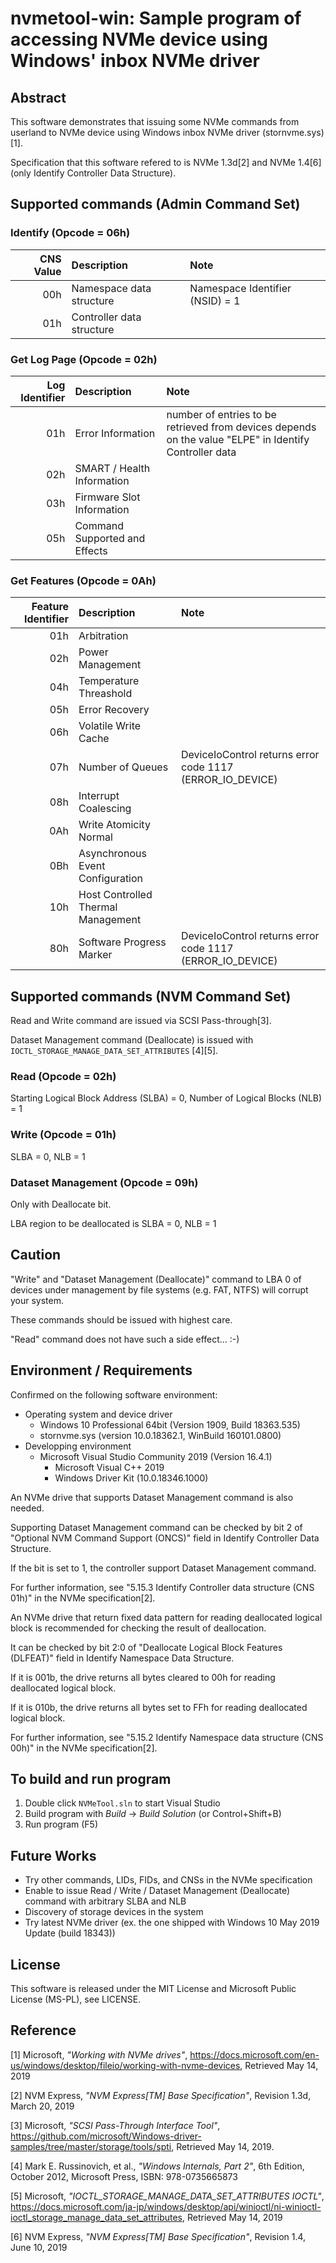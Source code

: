 # nvmetool-win: Sample program of accessing NVMe device using Windows' inbox NVMe driver

## Abstract
This software demonstrates that issuing some NVMe commands from userland to NVMe device using Windows inbox NVMe driver (stornvme.sys)[1].

Specification that this software refered to is NVMe 1.3d[2] and NVMe 1.4[6] (only Identify Controller Data Structure).

## Supported commands (Admin Command Set)

### Identify (Opcode = 06h)

| CNS Value | Description               | Note                            |
| --------: | :-------------------------|:--------------------------------|
|       00h | Namespace data structure  | Namespace Identifier (NSID) = 1 |
|       01h | Controller data structure |                                 |

### Get Log Page (Opcode = 02h)

| Log Identifier | Description                   | Note |
| -------------: | :---------------------------- |:-----|
|            01h | Error Information             | number of entries to be retrieved from devices depends on the value "ELPE" in Identify Controller data |
|            02h | SMART / Health Information    |      |
|            03h | Firmware Slot Information     |      |
|            05h | Command Supported and Effects |      |

### Get Features (Opcode = 0Ah)

| Feature Identifier | Description                        | Note                                                      |
| -----------------: | :--------------------------------- |:----------------------------------------------------------|
|                01h | Arbitration                        |                                                           |
|                02h | Power Management                   |                                                           |
|                04h | Temperature Threashold             |                                                           |
|                05h | Error Recovery                     |                                                           |
|                06h | Volatile Write Cache               |                                                           |
|                07h | Number of Queues                   | DeviceIoControl returns error code 1117 (ERROR_IO_DEVICE) |
|                08h | Interrupt Coalescing               |                                                           |
|                0Ah | Write Atomicity Normal             |                                                           |
|                0Bh | Asynchronous Event Configuration   |                                                           |
|                10h | Host Controlled Thermal Management |                                                           |
|                80h | Software Progress Marker           | DeviceIoControl returns error code 1117 (ERROR_IO_DEVICE) |

## Supported commands (NVM Command Set)
Read and Write command are issued via SCSI Pass-through[3].

Dataset Management command (Deallocate) is issued with `IOCTL_STORAGE_MANAGE_DATA_SET_ATTRIBUTES` [4][5].

### Read (Opcode = 02h)

Starting Logical Block Address (SLBA) = 0, Number of Logical Blocks (NLB) = 1

### Write (Opcode = 01h)

SLBA = 0, NLB = 1

### Dataset Management (Opcode = 09h)

Only with Deallocate bit.

LBA region to be deallocated is SLBA = 0, NLB = 1

## Caution
"Write" and "Dataset Management (Deallocate)" command to LBA 0 of devices under management by file systems (e.g. FAT, NTFS) will corrupt your system.

These commands should be issued with highest care.

"Read" command does not have such a side effect... :-) 

## Environment / Requirements
Confirmed on the following software environment:

* Operating system and device driver
  * Windows 10 Professional 64bit (Version 1909, Build 18363.535)
  * stornvme.sys (version 10.0.18362.1, WinBuild 160101.0800)
* Developping environment
  * Microsoft Visual Studio Community 2019 (Version 16.4.1)
    * Microsoft Visual C++ 2019
    * Windows Driver Kit (10.0.18346.1000)

An NVMe drive that supports Dataset Management command is also needed.

Supporting Dataset Management command can be checked by bit 2 of "Optional NVM Command Support (ONCS)" field in Identify Controller Data Structure.

If the bit is set to 1, the controller support Dataset Management command.

For further information, see "5.15.3 Identify Controller data structure (CNS 01h)" in the NVMe specification[2]. 

An NVMe drive that return fixed data pattern for reading deallocated logical block is recommended for checking the result of deallocation.

It can be checked by bit 2:0 of "Deallocate Logical Block Features (DLFEAT)" field in Identify Namespace Data Structure.

If it is 001b, the drive returns all bytes cleared to 00h for reading deallocated logical block.

If it is 010b, the drive returns all bytes set to FFh for reading deallocated logical block.

For further information, see "5.15.2 Identify Namespace data structure (CNS 00h)" in the NVMe specification[2]. 

## To build and run program

1. Double click `NVMeTool.sln` to start Visual Studio
1. Build program with _Build_ -> _Build Solution_ (or Control+Shift+B)
1. Run program (F5)

## Future Works
* Try other commands, LIDs, FIDs, and CNSs in the NVMe specification
* Enable to issue Read / Write / Dataset Management (Deallocate) command with arbitrary SLBA and NLB
* Discovery of storage devices in the system
* Try latest NVMe driver (ex. the one shipped with Windows 10 May 2019 Update (build 18343))

## License
This software is released under the MIT License and Microsoft Public License (MS-PL), see LICENSE.

## Reference
[1] Microsoft, _"Working with NVMe drives"_, https://docs.microsoft.com/en-us/windows/desktop/fileio/working-with-nvme-devices, Retrieved May 14, 2019

[2] NVM Express, _"NVM Express\[TM\] Base Specification"_, Revision 1.3d, March 20, 2019

[3] Microsoft, _"SCSI Pass-Through Interface Tool"_, https://github.com/microsoft/Windows-driver-samples/tree/master/storage/tools/spti, Retrieved May 14, 2019.

[4] Mark E. Russinovich, et al., _"Windows Internals, Part 2"_, 6th Edition, October 2012, Microsoft Press, ISBN: 978-0735665873

[5] Microsoft, _"IOCTL_STORAGE_MANAGE_DATA_SET_ATTRIBUTES IOCTL"_, https://docs.microsoft.com/ja-jp/windows/desktop/api/winioctl/ni-winioctl-ioctl_storage_manage_data_set_attributes, Retrieved May 14, 2019

[6] NVM Express, _"NVM Express\[TM\] Base Specification"_, Revision 1.4, June 10, 2019
